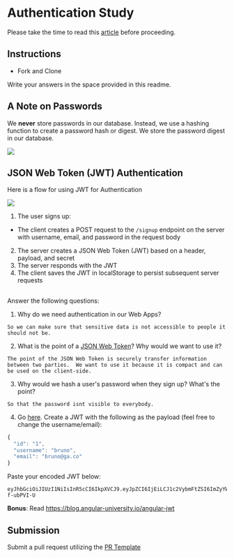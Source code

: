 # Authentication Study

Please take the time to read this [article](https://medium.com/ag-grid/a-plain-english-introduction-to-json-web-tokens-jwt-what-it-is-and-what-it-isnt-8076ca679843) before proceeding.

## Instructions

- Fork and Clone

Write your answers in the space provided in this readme.

## A Note on Passwords

We **never** store passwords in our database. Instead, we use a hashing function to create a password hash or digest. We store the password digest in our database.

![](password_digest.jpeg)

## JSON Web Token (JWT) Authentication

Here is a flow for using JWT for Authentication

![](jwt.jpeg)

1. The user signs up:

- The client creates a POST request to the `/signup` endpoint on the server with username, email, and password in the request body

2. The server creates a JSON Web Token (JWT) based on a header, payload, and secret
3. The server responds with the JWT
4. The client saves the JWT in localStorage to persist subsequent server requests

##

Answer the following questions:

1. Why do we need authentication in our Web Apps?

```
So we can make sure that sensitive data is not accessible to people it should not be.
```

2. What is the point of a [JSON Web Token](https://jwt.io/introduction)? Why would we want to use it?

```
The point of the JSON Web Token is securely transfer information between two parties.  We want to use it because it is compact and can be used on the client-side.
```

3. Why would we hash a user's password when they sign up? What's the point?

```
So that the password isnt visible to everybody.
```

4. Go [here](https://jwt.io). Create a JWT with the following as the payload (feel free to change the username/email):

```js
{
  "id": "1",
  "username": "bruno",
  "email": "bruno@ga.co"
}
```

Paste your encoded JWT below:

```
eyJhbGciOiJIUzI1NiIsInR5cCI6IkpXVCJ9.eyJpZCI6IjEiLCJ1c2VybmFtZSI6ImZyYW5rIiwiZW1haWwiOiJmcmFua0BmcmFuay5mcmFuayJ9.YSu2kVZK0DtSq2FwjPmOa81XuOb2HFuDM-f-ubPVI-U
```

**Bonus**: Read https://blog.angular-university.io/angular-jwt

## Submission

Submit a pull request utilizing the [PR Template](https://github.com/SEI-R-2-22/template_pull_request)
